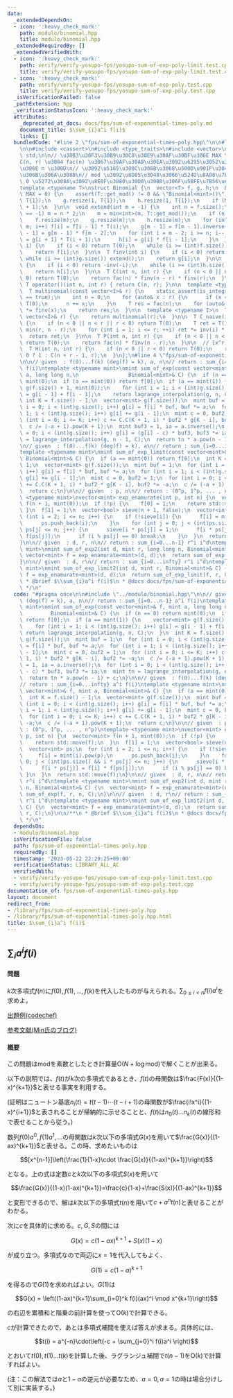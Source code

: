 ```yaml
---
data:
  _extendedDependsOn:
  - icon: ':heavy_check_mark:'
    path: modulo/binomial.hpp
    title: modulo/binomial.hpp
  _extendedRequiredBy: []
  _extendedVerifiedWith:
  - icon: ':heavy_check_mark:'
    path: verify/verify-yosupo-fps/yosupo-sum-of-exp-poly-limit.test.cpp
    title: verify/verify-yosupo-fps/yosupo-sum-of-exp-poly-limit.test.cpp
  - icon: ':heavy_check_mark:'
    path: verify/verify-yosupo-fps/yosupo-sum-of-exp-poly.test.cpp
    title: verify/verify-yosupo-fps/yosupo-sum-of-exp-poly.test.cpp
  _isVerificationFailed: false
  _pathExtension: hpp
  _verificationStatusIcon: ':heavy_check_mark:'
  attributes:
    _deprecated_at_docs: docs/fps/sum-of-exponential-times-poly.md
    document_title: $\sum_{i}a^i f(i)$
    links: []
  bundledCode: "#line 2 \"fps/sum-of-exponential-times-poly.hpp\"\n\n#line 2 \"modulo/binomial.hpp\"\
    \n\n#include <cassert>\n#include <type_traits>\n#include <vector>\nusing namespace\
    \ std;\n\n// \u30B3\u30F3\u30B9\u30C8\u30E9\u30AF\u30BF\u306E MAX \u306B \u300C\
    C(n, r) \u3084 fac(n) \u3067\u30AF\u30A8\u30EA\u3092\u6295\u3052\u308B\u6700\u5927\
    \u306E n \u300D\n// \u3092\u5165\u308C\u308B\u3068\u500D\u901F\u304F\u3089\u3044\
    \u306B\u306A\u308B\n// mod \u3092\u8D85\u3048\u3066\u524D\u8A08\u7B97\u3057\u3066\
    \ 0 \u5272\u308A\u3092\u8E0F\u3080\u30D0\u30B0\u306F\u5BFE\u7B56\u6E08\u307F\n\
    template <typename T>\nstruct Binomial {\n  vector<T> f, g, h;\n  Binomial(int\
    \ MAX = 0) {\n    assert(T::get_mod() != 0 && \"Binomial<mint>()\");\n    f.resize(1,\
    \ T{1});\n    g.resize(1, T{1});\n    h.resize(1, T{1});\n    if (MAX > 0) extend(MAX\
    \ + 1);\n  }\n\n  void extend(int m = -1) {\n    int n = f.size();\n    if (m\
    \ == -1) m = n * 2;\n    m = min<int>(m, T::get_mod());\n    if (n >= m) return;\n\
    \    f.resize(m);\n    g.resize(m);\n    h.resize(m);\n    for (int i = n; i <\
    \ m; i++) f[i] = f[i - 1] * T(i);\n    g[m - 1] = f[m - 1].inverse();\n    h[m\
    \ - 1] = g[m - 1] * f[m - 2];\n    for (int i = m - 2; i >= n; i--) {\n      g[i]\
    \ = g[i + 1] * T(i + 1);\n      h[i] = g[i] * f[i - 1];\n    }\n  }\n\n  T fac(int\
    \ i) {\n    if (i < 0) return T(0);\n    while (i >= (int)f.size()) extend();\n\
    \    return f[i];\n  }\n\n  T finv(int i) {\n    if (i < 0) return T(0);\n   \
    \ while (i >= (int)g.size()) extend();\n    return g[i];\n  }\n\n  T inv(int i)\
    \ {\n    if (i < 0) return -inv(-i);\n    while (i >= (int)h.size()) extend();\n\
    \    return h[i];\n  }\n\n  T C(int n, int r) {\n    if (n < 0 || n < r || r <\
    \ 0) return T(0);\n    return fac(n) * finv(n - r) * finv(r);\n  }\n\n  inline\
    \ T operator()(int n, int r) { return C(n, r); }\n\n  template <typename I>\n\
    \  T multinomial(const vector<I>& r) {\n    static_assert(is_integral<I>::value\
    \ == true);\n    int n = 0;\n    for (auto& x : r) {\n      if (x < 0) return\
    \ T(0);\n      n += x;\n    }\n    T res = fac(n);\n    for (auto& x : r) res\
    \ *= finv(x);\n    return res;\n  }\n\n  template <typename I>\n  T operator()(const\
    \ vector<I>& r) {\n    return multinomial(r);\n  }\n\n  T C_naive(int n, int r)\
    \ {\n    if (n < 0 || n < r || r < 0) return T(0);\n    T ret = T(1);\n    r =\
    \ min(r, n - r);\n    for (int i = 1; i <= r; ++i) ret *= inv(i) * (n--);\n  \
    \  return ret;\n  }\n\n  T P(int n, int r) {\n    if (n < 0 || n < r || r < 0)\
    \ return T(0);\n    return fac(n) * finv(n - r);\n  }\n\n  // [x^r] 1 / (1-x)^n\n\
    \  T H(int n, int r) {\n    if (n < 0 || r < 0) return T(0);\n    return r ==\
    \ 0 ? 1 : C(n + r - 1, r);\n  }\n};\n#line 4 \"fps/sum-of-exponential-times-poly.hpp\"\
    \n\n// given  : f(0)...f(k) (deg(f) = k), a, n\n// return : sum_{i=0...n-1} a^i\
    \ f(i)\ntemplate <typename mint>\nmint sum_of_exp(const vector<mint>& f, mint\
    \ a, long long n,\n                Binomial<mint>& C) {\n  if (n == 0) return\
    \ mint(0);\n  if (a == mint(0)) return f[0];\n  if (a == mint(1)) {\n    vector<mint>\
    \ g(f.size() + 1, mint(0));\n    for (int i = 1; i < (int)g.size(); i++) g[i]\
    \ = g[i - 1] + f[i - 1];\n    return lagrange_interpolation(g, n, C);\n  }\n \
    \ int K = f.size() - 1;\n  vector<mint> g(f.size());\n  mint buf = 1;\n  for (int\
    \ i = 0; i < (int)g.size(); i++) g[i] = f[i] * buf, buf *= a;\n  for (int i =\
    \ 1; i < (int)g.size(); i++) g[i] += g[i - 1];\n  mint c = 0, buf2 = 1;\n  for\
    \ (int i = 0; i <= K; i++) c += C.C(K + 1, i) * buf2 * g[K - i], buf2 *= -a;\n\
    \  c /= (-a + 1).pow(K + 1);\n  mint buf3 = 1, ia = a.inverse();\n  for (int i\
    \ = 0; i < (int)g.size(); i++) g[i] = (g[i] - c) * buf3, buf3 *= ia;\n  mint tn\
    \ = lagrange_interpolation(g, n - 1, C);\n  return tn * a.pow(n - 1) + c;\n}\n\
    \n// given  : f(0)...f(k) (deg(f) = k), a\n// return : sum_{i=0...infty} a^i f(i)\n\
    template <typename mint>\nmint sum_of_exp_limit(const vector<mint>& f, mint a,\
    \ Binomial<mint>& C) {\n  if (a == mint(0)) return f[0];\n  int K = f.size() -\
    \ 1;\n  vector<mint> g(f.size());\n  mint buf = 1;\n  for (int i = 0; i < (int)g.size();\
    \ i++) g[i] = f[i] * buf, buf *= a;\n  for (int i = 1; i < (int)g.size(); i++)\
    \ g[i] += g[i - 1];\n  mint c = 0, buf2 = 1;\n  for (int i = 0; i <= K; i++) c\
    \ += C.C(K + 1, i) * buf2 * g[K - i], buf2 *= -a;\n  c /= (-a + 1).pow(K + 1);\n\
    \  return c;\n}\n\n// given  : p, n\n// return : (0^p, 1^p, ... , n^p)\ntemplate\
    \ <typename mint>\nvector<mint> exp_enamurate(int p, int n) {\n  vector<mint>\
    \ f(n + 1, mint(0));\n  if (!p) {\n    f[0] = 1;\n    return std::move(f);\n \
    \ }\n  f[1] = 1;\n  vector<bool> sieve(n + 1, false);\n  vector<int> ps;\n  for\
    \ (int i = 2; i <= n; i++) {\n    if (!sieve[i]) {\n      f[i] = mint(i).pow(p);\n\
    \      ps.push_back(i);\n    }\n    for (int j = 0; j < (int)ps.size() && i *\
    \ ps[j] <= n; j++) {\n      sieve[i * ps[j]] = 1;\n      f[i * ps[j]] = f[i] *\
    \ f[ps[j]];\n      if (i % ps[j] == 0) break;\n    }\n  }\n  return std::move(f);\n\
    }\n\n// given  : d, r, n\n// return : sum_{i=0...n-1} r^i i^d\ntemplate <typename\
    \ mint>\nmint sum_of_exp2(int d, mint r, long long n, Binomial<mint>& C) {\n \
    \ vector<mint> f = exp_enamurate<mint>(d, d);\n  return sum_of_exp(f, r, n, C);\n\
    }\n\n// given  : d, r\n// return : sum_{i=0...infty} r^i i^d\ntemplate <typename\
    \ mint>\nmint sum_of_exp_limit2(int d, mint r, Binomial<mint>& C) {\n  vector<mint>\
    \ f = exp_enamurate<mint>(d, d);\n  return sum_of_exp_limit(f, r, C);\n}\n\n/**\n\
    \ * @brief $\\sum_{i}a^i f(i)$\n * @docs docs/fps/sum-of-exponential-times-poly.md\n\
    \ */\n"
  code: "#pragma once\n\n#include \"../modulo/binomial.hpp\"\n\n// given  : f(0)...f(k)\
    \ (deg(f) = k), a, n\n// return : sum_{i=0...n-1} a^i f(i)\ntemplate <typename\
    \ mint>\nmint sum_of_exp(const vector<mint>& f, mint a, long long n,\n       \
    \         Binomial<mint>& C) {\n  if (n == 0) return mint(0);\n  if (a == mint(0))\
    \ return f[0];\n  if (a == mint(1)) {\n    vector<mint> g(f.size() + 1, mint(0));\n\
    \    for (int i = 1; i < (int)g.size(); i++) g[i] = g[i - 1] + f[i - 1];\n   \
    \ return lagrange_interpolation(g, n, C);\n  }\n  int K = f.size() - 1;\n  vector<mint>\
    \ g(f.size());\n  mint buf = 1;\n  for (int i = 0; i < (int)g.size(); i++) g[i]\
    \ = f[i] * buf, buf *= a;\n  for (int i = 1; i < (int)g.size(); i++) g[i] += g[i\
    \ - 1];\n  mint c = 0, buf2 = 1;\n  for (int i = 0; i <= K; i++) c += C.C(K +\
    \ 1, i) * buf2 * g[K - i], buf2 *= -a;\n  c /= (-a + 1).pow(K + 1);\n  mint buf3\
    \ = 1, ia = a.inverse();\n  for (int i = 0; i < (int)g.size(); i++) g[i] = (g[i]\
    \ - c) * buf3, buf3 *= ia;\n  mint tn = lagrange_interpolation(g, n - 1, C);\n\
    \  return tn * a.pow(n - 1) + c;\n}\n\n// given  : f(0)...f(k) (deg(f) = k), a\n\
    // return : sum_{i=0...infty} a^i f(i)\ntemplate <typename mint>\nmint sum_of_exp_limit(const\
    \ vector<mint>& f, mint a, Binomial<mint>& C) {\n  if (a == mint(0)) return f[0];\n\
    \  int K = f.size() - 1;\n  vector<mint> g(f.size());\n  mint buf = 1;\n  for\
    \ (int i = 0; i < (int)g.size(); i++) g[i] = f[i] * buf, buf *= a;\n  for (int\
    \ i = 1; i < (int)g.size(); i++) g[i] += g[i - 1];\n  mint c = 0, buf2 = 1;\n\
    \  for (int i = 0; i <= K; i++) c += C.C(K + 1, i) * buf2 * g[K - i], buf2 *=\
    \ -a;\n  c /= (-a + 1).pow(K + 1);\n  return c;\n}\n\n// given  : p, n\n// return\
    \ : (0^p, 1^p, ... , n^p)\ntemplate <typename mint>\nvector<mint> exp_enamurate(int\
    \ p, int n) {\n  vector<mint> f(n + 1, mint(0));\n  if (!p) {\n    f[0] = 1;\n\
    \    return std::move(f);\n  }\n  f[1] = 1;\n  vector<bool> sieve(n + 1, false);\n\
    \  vector<int> ps;\n  for (int i = 2; i <= n; i++) {\n    if (!sieve[i]) {\n \
    \     f[i] = mint(i).pow(p);\n      ps.push_back(i);\n    }\n    for (int j =\
    \ 0; j < (int)ps.size() && i * ps[j] <= n; j++) {\n      sieve[i * ps[j]] = 1;\n\
    \      f[i * ps[j]] = f[i] * f[ps[j]];\n      if (i % ps[j] == 0) break;\n   \
    \ }\n  }\n  return std::move(f);\n}\n\n// given  : d, r, n\n// return : sum_{i=0...n-1}\
    \ r^i i^d\ntemplate <typename mint>\nmint sum_of_exp2(int d, mint r, long long\
    \ n, Binomial<mint>& C) {\n  vector<mint> f = exp_enamurate<mint>(d, d);\n  return\
    \ sum_of_exp(f, r, n, C);\n}\n\n// given  : d, r\n// return : sum_{i=0...infty}\
    \ r^i i^d\ntemplate <typename mint>\nmint sum_of_exp_limit2(int d, mint r, Binomial<mint>&\
    \ C) {\n  vector<mint> f = exp_enamurate<mint>(d, d);\n  return sum_of_exp_limit(f,\
    \ r, C);\n}\n\n/**\n * @brief $\\sum_{i}a^i f(i)$\n * @docs docs/fps/sum-of-exponential-times-poly.md\n\
    \ */\n"
  dependsOn:
  - modulo/binomial.hpp
  isVerificationFile: false
  path: fps/sum-of-exponential-times-poly.hpp
  requiredBy: []
  timestamp: '2023-05-22 22:29:25+09:00'
  verificationStatus: LIBRARY_ALL_AC
  verifiedWith:
  - verify/verify-yosupo-fps/yosupo-sum-of-exp-poly-limit.test.cpp
  - verify/verify-yosupo-fps/yosupo-sum-of-exp-poly.test.cpp
documentation_of: fps/sum-of-exponential-times-poly.hpp
layout: document
redirect_from:
- /library/fps/sum-of-exponential-times-poly.hpp
- /library/fps/sum-of-exponential-times-poly.hpp.html
title: $\sum_{i}a^i f(i)$
---
```


## $\sum_{i}a^i f(i)$

#### 問題

$k$次多項式$f(n)$に$f(0),f(1),\ldots,f(k)$を代入したものが与えられる。$\sum_{0\leq i \lt n}f(i)a^i$を求めよ。

[出題例(codechef)](https://www.codechef.com/problems/QPOLYSUM)

[参考文献(Min氏のブログ)](https://min-25.hatenablog.com/entry/2015/04/24/031413)

#### 概要

この問題は$\mathrm{mod}$を素数としたとき計算量$\mathrm{O}(N + \log \mathrm{mod})$で解くことが出来る。

以下の説明では、$f(t)$が$k$次の多項式であるとき、$f(t)$の母関数は$\frac{F(x)}{(1-x)^{k+1}}$と表せる事実を利用する。

(証明はニュートン基底$n_i(t)=t(t-1)\cdots(t-i+1)$の母関数が$\frac{i!x^i}{(1-x)^{i+1}}$と表されることが帰納的に示せることと、$f(t)$は$n_0(t)\ldots n_k(t)$の線形和で表せることから従う。)

数列$f(0)a^0, f(1)a^1, \ldots$の母関数は$k$次以下の多項式$G(x)$を用いて$\frac{G(x)}{(1-ax)^{k+1}}$と表せる。この時、求めたいものは

$$[x^{n-1}]\left(\frac{1}{1-x}\cdot \frac{G(x)}{(1-ax)^{k+1}}\right)$$

となる。上の式は定数$c$と$k$次以下の多項式$S(x)$を用いて

$$\frac{G(x)}{(1-x)(1-ax)^{k+1}}=\frac{c}{1-x}+\frac{S(x)}{(1-ax)^{k+1}}$$

と変形できるので、解は$k$次以下の多項式$t(n)$を用いて$c+a^nt(n)$と表せることがわかる。

次に$c$を具体的に求める。$c,G,S$の間には

$$G(x)=c(1-ax)^{k+1}+S(x)(1-x)$$

が成り立つ。多項式なので両辺に$x=1$を代入してもよく、

$$G(1)=c(1-a)^{k+1}$$

を得るので$G(1)$を求めればよい。$G(1)$は

$$G(x) = \left((1-ax)^{k+1}\sum_{i=0}^k f(i)(ax)^i \mod  x^{k+1}\right)$$

の右辺を累積和と階乗の前計算を使って$\mathrm{O}(k)$で計算できる。

$c$が計算できたので、あとは多項式補間を使えば答えが求まる。具体的には、

$$t(i) = a^{-n}\cdot\left(-c + \sum_{j=0}^i f(i)a^i \right)$$

とおいて$t(0),t(1)\ldots t(k)$を計算した後、ラグランジュ補間で$t(n-1)$を$\mathrm{O}(k)$で計算すればよい。

(注：この解法では$a$と$1-a$の逆元が必要なため、$a=0,a=1$の時は場合分けして別に実装する。)
